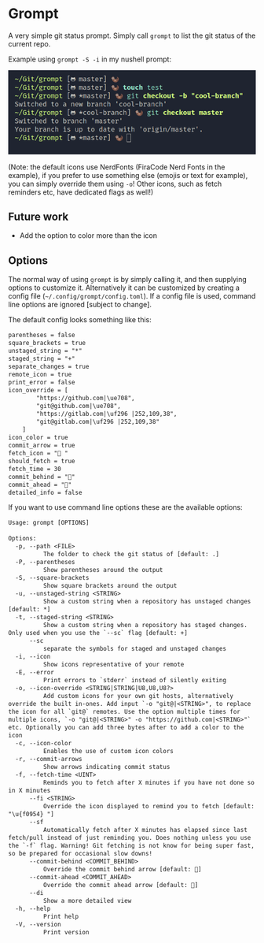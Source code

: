 # Grompt
A very simple git status prompt.
Simply call `grompt` to list the git status of the current repo.


Example using `grompt -S -i` in my nushell prompt:

![example](example_pic.png)

(Note: the default icons use NerdFonts (FiraCode Nerd Fonts in the example), if you prefer to use something else (emojis or text for example), you can simply override them using `-o`! Other icons, such as fetch reminders etc, have dedicated flags as well!)

## Future work
* Add the option to color more than the icon

## Options
The normal way of using `grompt` is by simply calling it, and then supplying options to customize it.
Alternatively it can be customized by creating a config file (`~/.config/grompt/config.toml`). 
If a config file is used, command line options are ignored [subject to change]. 

The default config looks something like this: 
```
parentheses = false
square_brackets = true
unstaged_string = "*"
staged_string = "+"
separate_changes = true
remote_icon = true
print_error = false
icon_override = [
        "https://github.com|\ue708",
        "git@github.com|\ue708",
        "https://gitlab.com|\uf296 |252,109,38",
        "git@gitlab.com|\uf296 |252,109,38"
    ]
icon_color = true
commit_arrow = true
fetch_icon = "󰥔 "
should_fetch = true
fetch_time = 30
commit_behind = ""
commit_ahead = ""
detailed_info = false
```

If you want to use command line options these are the available options:
```
Usage: grompt [OPTIONS]

Options:
  -p, --path <FILE>
          The folder to check the git status of [default: .]
  -P, --parentheses
          Show parentheses around the output
  -S, --square-brackets
          Show square brackets around the output
  -u, --unstaged-string <STRING>
          Show a custom string when a repository has unstaged changes [default: *]
  -t, --staged-string <STRING>
          Show a custom string when a repository has staged changes. Only used when you use the `--sc` flag [default: +]
      --sc
          separate the symbols for staged and unstaged changes
  -i, --icon
          Show icons representative of your remote
  -E, --error
          Print errors to `stderr` instead of silently exiting
  -o, --icon-override <STRING|STRING|U8,U8,U8?>
          Add custom icons for your own git hosts, alternatively override the built in-ones. Add input `-o "git@|<STRING>", to replace the icon for all `git@` remotes. Use the option multiple times for multiple icons, `-o "git@|<STRING>" -o "https://github.com|<STRING>"` etc. Optionally you can add three bytes after to add a color to the icon
  -c, --icon-color
          Enables the use of custom icon colors
  -r, --commit-arrows
          Show arrows indicating commit status
  -f, --fetch-time <UINT>
          Reminds you to fetch after X minutes if you have not done so in X minutes
      --fi <STRING>
          Override the icon displayed to remind you to fetch [default: "\u{f0954} "]
      --sf
          Automatically fetch after X minutes has elapsed since last fetch/pull instead of just reminding you. Does nothing unless you use the `-f` flag. Warning! Git fetching is not know for being super fast, so be prepared for occasional slow downs!
      --commit-behind <COMMIT_BEHIND>
          Override the commit behind arrow [default: ]
      --commit-ahead <COMMIT_AHEAD>
          Override the commit ahead arrow [default: ]
      --di
          Show a more detailed view
  -h, --help
          Print help
  -V, --version
          Print version
```
